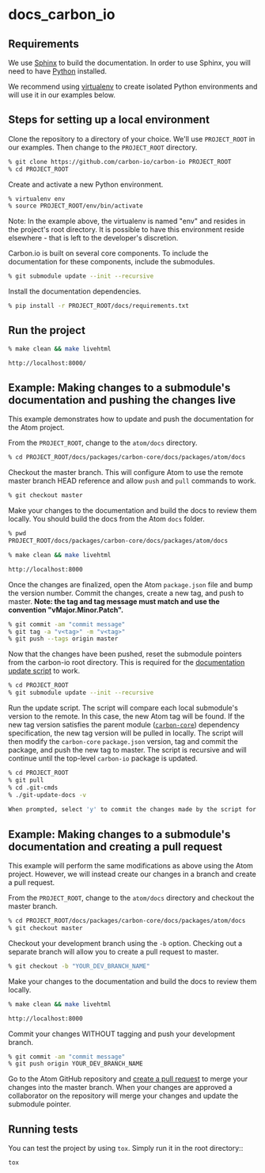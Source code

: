 # docs_carbon_io

## Requirements

We use [Sphinx](http://www.sphinx-doc.org/en/stable/) to build the documentation. In order to use Sphinx, you will need to have [Python](https://www.python.org/downloads/) installed. 

We recommend using [virtualenv](https://virtualenv.readthedocs.org/en/latest/index.html) to create isolated Python environments and will use it in our examples below.

## Steps for setting up a local environment

Clone the repository to a directory of your choice. We'll use `PROJECT_ROOT` in our examples. Then change to the `PROJECT_ROOT` directory.

```sh
% git clone https://github.com/carbon-io/carbon-io PROJECT_ROOT
% cd PROJECT_ROOT
```

Create and activate a new Python environment.

```sh
% virtualenv env
% source PROJECT_ROOT/env/bin/activate
```

Note: In the example above, the virtualenv is named "env" and resides in the project's root directory. It is possible to have this environment reside elsewhere - that is left to the developer's discretion.

Carbon.io is built on several core components. To include the documentation for these components, include the submodules.

```sh
% git submodule update --init --recursive
```

Install the documentation dependencies.

```sh
% pip install -r PROJECT_ROOT/docs/requirements.txt
```

## Run the project

```sh
% make clean && make livehtml

http://localhost:8000/
```

## Example: Making changes to a submodule's documentation and pushing the changes live

This example demonstrates how to update and push the documentation for the Atom project.

From the `PROJECT_ROOT`, change to the `atom/docs` directory.

```sh
% cd PROJECT_ROOT/docs/packages/carbon-core/docs/packages/atom/docs
```

Checkout the master branch. This will configure Atom to use the remote master branch HEAD reference and allow `push` and `pull` commands to work.

```sh
% git checkout master
```

Make your changes to the documentation and build the docs to review them locally. You should build the docs from the Atom `docs` folder.

```sh
% pwd
PROJECT_ROOT/docs/packages/carbon-core/docs/packages/atom/docs

% make clean && make livehtml

http://localhost:8000
```

Once the changes are finalized, open the Atom `package.json` file and bump the version number. Commit the changes, create a new tag, and push to master. **Note: the tag and tag message must match and use the convention "vMajor.Minor.Patch".**

```sh
% git commit -am "commit message"
% git tag -a "v<tag>" -m "v<tag>"
% git push --tags origin master
```

Now that the changes have been pushed, reset the submodule pointers from the carbon-io root directory. This is required for the [documentation update script](https://github.com/carbon-io/carbon-io/blob/master/.git-cmds/git-update-docs) to work.

```sh
% cd PROJECT_ROOT
% git submodule update --init --recursive
```

Run the update script. The script will compare each local submodule's version to the remote. In this case, the new Atom tag will be found. If the new tag version satisfies the parent module ([`carbon-core`](https://github.com/carbon-io/carbon-core)) dependency specification, the new tag version will be pulled in locally. The script will then modify the `carbon-core` `package.json` version, tag and commit the package, and push the new tag to master. The script is recursive and will continue until the top-level `carbon-io` package is updated.

```sh
% cd PROJECT_ROOT
% git pull
% cd .git-cmds
% ./git-update-docs -v
 
When prompted, select 'y' to commit the changes made by the script for each parent submodule.
```

## Example: Making changes to a submodule's documentation and creating a pull request

This example will perform the same modifications as above using the Atom project. However, we will instead create our changes in a branch and create a pull request.

From the `PROJECT_ROOT`, change to the `atom/docs` directory and checkout the master branch.

```sh
% cd PROJECT_ROOT/docs/packages/carbon-core/docs/packages/atom/docs
% git checkout master
```

Checkout your development branch using the `-b` option. Checking out a separate branch will allow you to create a pull request to master.

```sh
% git checkout -b "YOUR_DEV_BRANCH_NAME"
```

Make your changes to the documentation and build the docs to review them locally.

```sh
% make clean && make livehtml

http://localhost:8000
```

Commit your changes WITHOUT tagging and push your development branch.

```sh
% git commit -am "commit message"
% git push origin YOUR_DEV_BRANCH_NAME
```

Go to the Atom GitHub repository and [create a pull request](https://github.com/carbon-io/atom/compare) to merge your changes into the master branch. When your changes are approved a collaborator on the repository will merge your changes and update the submodule pointer.

## Running tests

You can test the project by using ``tox``.
Simply run it in the root directory::

    tox
